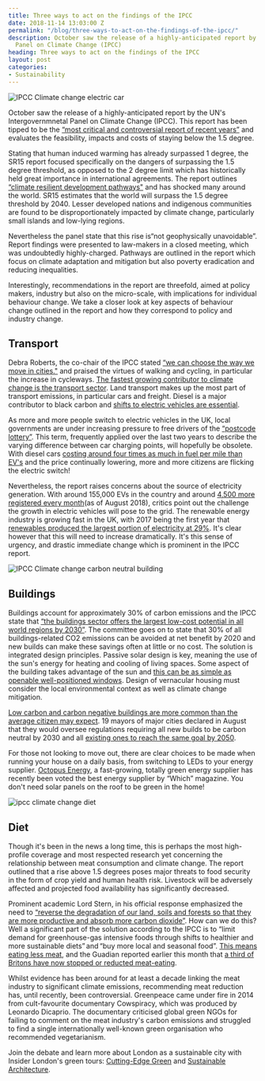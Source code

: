 ```yaml
---
title: Three ways to act on the findings of the IPCC
date: 2018-11-14 13:03:00 Z
permalink: "/blog/three-ways-to-act-on-the-findings-of-the-ipcc/"
description: October saw the release of a highly-anticipated report by the UN's Intergovernmnetal
  Panel on Climate Change (IPCC)
heading: Three ways to act on the findings of the IPCC
layout: post
categories:
- Sustainability
---
```


![IPCC Climate change electric car](/uploads/electric%20car%20recharging.jpg)

October saw the release of a highly-anticipated report by the UN's Intergovernmnetal Panel on Climate Change (IPCC). This report has been tipped to be the [“most critical and controversial report of recent years”](https://www.bbc.co.uk/news/science-environment-45653099) and evaluates the feasibility, impacts and costs of staying below the 1.5  degree.  



Stating that human induced warming has already surpassed 1 degree, the SR15 report focused  specifically on the dangers of surpassing the 1.5 degree threshold, as opposed to the 2 degree limit which has historically held great importance in international agreements. The report outlines [“climate resilient development pathways"](http://report.ipcc.ch/sr15/pdf/sr15_ts.pdf) and has shocked many around the world. SR15 estimates  that the world will surpass the 1.5 degree threshold by 2040. Lesser developed nations and indigenous communities are found to be disproportionately impacted by climate change, particularly small islands and low-lying regions.  



Nevertheless the panel state that this rise is“not geophysically unavoidable”. Report findings were presented to law-makers in a closed meeting, which was undoubtedly highly-charged. Pathways are outlined in the report which focus on climate adaptation and mitigation but also  poverty eradication and reducing inequalities.  



Interestingly, recommendations in the report are threefold, aimed at policy makers, industry but also on the micro-scale, with implications for individual behaviour change. We take a closer look at key aspects of behaviour change outlined in the report and how they correspond to policy and industry change.



## Transport



Debra Roberts, the co-chair of the IPCC stated [“we can choose the way we move in cities."](https://www.forbes.com/sites/carltonreid/2018/10/08/bicycling-could-help-save-the-planet-says-ippc-climate-report/) and praised the virtues of walking and cycling, in particular the increase in cycleways. [The fastest growing contributor to climate change is the transport sector](http://www.who.int/sustainable-development/transport/health-risks/climate-impacts/en/). Land transport makes up the most part of transport emissions, in particular cars and freight. Diesel is a major contributor to black carbon and [shifts to electric vehicles are essential](https://www.theguardian.com/environment/2018/oct/08/global-warming-must-not-exceed-15c-warns-landmark-un-report).  



As more and more people switch to electric vehicles in the UK, local governments are under increasing pressure to free drivers of the [“postcode lottery”](https://www.parliament.uk/business/committees/committees-a-z/commons-select/business-energy-industrial-strategy/news-parliament-2017/electric-vehicles-launch-17-19/). This term, frequently applied over the last two years to describe the varying difference between car charging points, will hopefully be obsolete. With diesel cars [costing around four times as much in fuel per mile than EV's](http://www.energysavingtrust.org.uk/transport/electric-vehicles) and the price continually lowering, more and more citizens are flicking the electric switch!  



Nevertheless, the report raises concerns about the source of electricity generation. With around 155,000 EVs in the country and around [4,500 more registered every month](https://www.wired.co.uk/article/electric-vehicle-car-infrastructure-charging-point)(as of August 2018), critics point out the challenge the growth in electric vehicles will pose to the grid. The renewable energy industry is growing fast in the UK, with 2017 being the first year that [renewables produced the largest portion of electricity at 29%](https://www.ft.com/content/437c4e8a-efc0-11e7-ac08-07c3086a2625). It's clear however that this will need to increase dramatically. It's this sense of urgency, and drastic immediate change which is prominent in the IPCC report.

![IPCC Climate change carbon neutral building](/uploads/carbonneutralbuilding.jpg)

## Buildings



Buildings account for approximately 30% of carbon emissions and the IPCC state that [“the buildings sector offers the largest low-cost potential in all world regions by 2030”](https://www.ipcc.ch/pdf/presentations/poznan-COP-14/diane-urge-vorsatz.pdf). The committee goes on to state that 30% of all buildings-related CO2 emissions can be avoided at net benefit by 2020 and new builds can make these savings often at little or no cost. The solution is integrated design principles. Passive solar design is key, meaning the use of the sun's energy for heating and cooling of living spaces. Some aspect of the building takes advantage of the sun and [this can be as simple as openable well-positioned windows](http://passivesolar.sustainablesources.com/). Design of vernacular housing must consider the local environmental context as well as climate change mitigation.



[Low carbon and carbon negative buildings are more common than the average citizen may expect](https://inhabitat.com/first-ever-carbon-negative-building-block-unveiled-in-the-uk/). 19 mayors of major cities declared in August that they would oversee regulations requiring all new builds to be carbon neutral by 2030 and all [existing ones to reach the same goal by 2050](https://uk.reuters.com/article/global-cities-climatechange/big-cities-vow-to-make-buildings-carbon-neutral-by-2050-idUKL8N1VE359).  



For those not looking to move out, there are clear choices to be made when running your house on a daily basis, from switching to LEDs to your energy supplier. [Octopus Energy](https://www.which.co.uk/reviews/energy-companies/article/other-energy-companies-reviews/octopus-energy), a fast-growing, totally green energy supplier has recently been voted the best energy supplier by “Which” magazine. You don't need solar panels on the roof to be green in the home!




![ipcc climate change diet](/uploads/fruits.jpg)


## Diet



Though it's been in the news a long time, this is perhaps the most high-profile coverage and most respected research yet concerning the relationship between meat consumption and climate change. The report outlined that a rise above 1.5 degrees poses major threats to food security in the form of crop yield and human health risk. Livestock will be adversely affected and projected food availability has significantly decreased.  



Prominent academic Lord Stern, in his official response emphasized the need to [“reverse the degradation of our land, soils and forests so that they are more productive and absorb more carbon dioxide”](https://www.soilassociation.org/news/2018/october/09/ipcc-report-food-and-farming-now-in-the-hot-seat-on-climate-change/). How can we do this? Well a significant part of the solution according to the IPCC is to “limit demand for greenhouse-gas intensive foods through shifts to healthier and more sustainable diets” and “buy more local and seasonal food”. [This means eating less meat](https://www.nationalgeographic.com/environment/2018/10/ipcc-report-climate-change-impacts-forests-emissions/), and the Guadian reported earlier this month that [a third of Britons have now stopped or reducted meat-eating](https://www.theguardian.com/business/2018/nov/01/third-of-britons-have-stopped-or-reduced-meat-eating-vegan-vegetarian-report).



Whilst evidence has been around for at least a decade linking the meat industry to significant climate emissions, recommending meat reduction has, until recently, been controversial. Greenpeace came under fire in 2014 from cult-favourite documentary Cowspiracy, which was produced by Leonardo Dicaprio. The documentary criticised global green NGOs for failing to comment on the meat industry's carbon emissions and struggled to find a single internationally well-known green organisation who recommended vegetarianism.  





Join the debate and learn more about London as a sustainable city with Insider London's green tours: [Cutting-Edge Green](https://www.insiderlondon.com/london/educational-tours/sustainable-london-architecture-tour/#cutting-edge-green-tour) and [Sustainable Architecture](https://www.insiderlondon.com/london/educational-tours/sustainable-london-architecture-tour/#sustainable-architecture).
